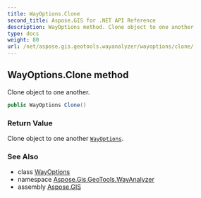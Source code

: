```yaml
---
title: WayOptions.Clone
second_title: Aspose.GIS for .NET API Reference
description: WayOptions method. Clone object to one another
type: docs
weight: 80
url: /net/aspose.gis.geotools.wayanalyzer/wayoptions/clone/
---
```

## WayOptions.Clone method

Clone object to one another.

```csharp
public WayOptions Clone()
```

### Return Value

Clone object to one another [`WayOptions`](../).

### See Also

* class [WayOptions](../)
* namespace [Aspose.Gis.GeoTools.WayAnalyzer](../../wayoptions/)
* assembly [Aspose.GIS](../../../)


